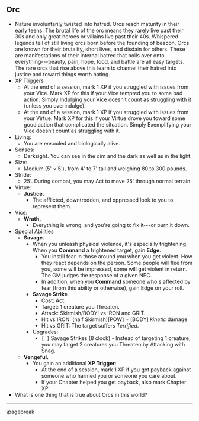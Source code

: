 ## Orc

* Nature involuntarily twisted into hatred. Orcs reach maturity in their early teens. The brutal life of the orc means they rarely live past their 30s and only great heroes or villains live past their 40s. Whispered legends tell of still living orcs born before the founding of beacon. Orcs are known for their brutality, short lives, and disdain for others. These are manifestations of their internal hatred that boils over onto everything---beauty, pain, hope, food, and battle are all easy targets. The rare orcs that rise above this learn to channel their hatred into justice and toward things worth hating.
* XP Triggers
    * At the end of a session, mark 1 XP if you struggled with issues from your Vice. Mark XP for this if your Vice tempted you to some bad action. Simply Indulging your Vice doesn’t count as struggling with it (unless you overindulge).
    * At the end of a session, mark 1 XP if you struggled with issues from your Virtue. Mark XP for this if your Virtue drove you toward some good action that complicated the situation. Simply Exemplifying your Vice doesn’t count as struggling with it.
* Living:
    * You are ensouled and biologically alive.
* Senses:
    * Darksight. You can see in the dim and the dark as well as in the light.
* Size:
    * Medium (5' × 5'), from 4' to 7' tall and weighing 80 to 300 pounds.
* Stride:
    * 25'. During combat, you may Act to move 25' through normal terrain.
* Virtue:
    * **Justice.**
        * The afflicted, downtrodden, and oppressed look to you to represent them.
* Vice:
    * **Wrath.**
        * Everything is wrong; and you're going to fix it---or burn it down.
* Special Abilities
    * **Savage.**
        * When you unleash physical violence, it's especially frightening. When you **Command** a frightened target, gain **Edge**.
            * You instill fear in those around you when you get violent. How they react depends on the person. Some people will flee from you, some will be impressed, some will get violent in return. The GM judges the response of a given NPC.
            * In addition, when you **Command** someone who's affected by fear (from this ability or otherwise), gain Edge on your roll.
        - **Savage Strike**
            - Cost: Act.
            - Target: 1 creature you Threaten.
            - Attack: Skirmish/BODY! vs IRON and GRIT.
            - Hit vs IRON: (half Skirmish)[POW] + [BODY] *kinetic* damage
            - Hit vs GRIT: The target suffers *Terrified*.
        - Upgrades:
            - `[ ]` Savage Strikes (8 clock) - Instead of targeting 1 creature, you may target 2 creatures you Threaten by Attacking with Snag.
    * **Vengeful.**
        * You gain an additional **XP Trigger**:
            * At the end of a session, mark 1 XP if you got payback against someone who harmed you or someone you care about.
            * If your Chapter helped you get payback, also mark Chapter XP.
* What is one thing that is true about Orcs in this world?

* * * * * * * * * * * * * * * * * * * * * * * * * * * * * * * * * * * * * * * *

\pagebreak
